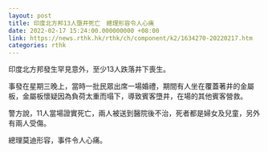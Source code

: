 ```yaml
---
layout: post
title: 印度北方邦13人墮井死亡　總理形容令人心痛
date: 2022-02-17 15:24:00.000000000 +08:00
link: https://news.rthk.hk/rthk/ch/component/k2/1634270-20220217.htm
categories: rthk
---
```


印度北方邦發生罕見意外，至少13人跌落井下喪生。

事發在星期三晚上，當時一批民眾出席一場婚禮，期間有人坐在覆蓋著井的金屬板，金屬板懷疑因為負荷太重而塌下，導致賓客墮井，在場的其他賓客營救。

警方說，11人當場證實死亡，兩人被送到醫院後不治，死者都是婦女及兒童，另外有兩人受傷。

總理莫迪形容，事件令人心痛。
